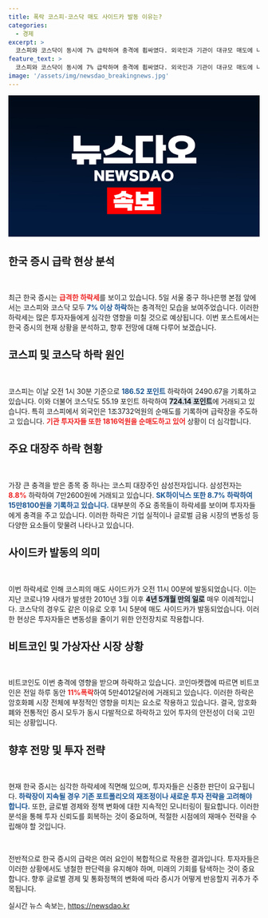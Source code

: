 ```yaml
---
title: 폭락 코스피·코스닥 매도 사이드카 발동 이유는?
categories:
  - 경제
excerpt: >
  코스피와 코스닥이 동시에 7% 급락하며 충격에 휩싸였다. 외국인과 기관이 대규모 매도에 나선 가운데, 삼성전자와 SK하이닉스도 큰 폭의 하락세를 보이고 있다. 비트코인도 11% 폭락하며 투자자들의 위기감이 고조되고 있다.
feature_text: >
  코스피와 코스닥이 동시에 7% 급락하며 충격에 휩싸였다. 외국인과 기관이 대규모 매도에 나선 가운데, 삼성전자와 SK하이닉스도 큰 폭의 하락세를 보이고 있다. 비트코인도 11% 폭락하며 투자자들의 위기감이 고조되고 있다.
image: '/assets/img/newsdao_breakingnews.jpg'
---
```


<p><img src="/assets/img/newsdao_breakingnews.jpg" alt="firstkoreanews 속보" /></p>

<h2 data-ke-size="size26">한국 증시 급락 현상 분석</h2>

<p data-ke-size="size16">&nbsp;</p>

<p>최근 한국 증시는 <b><span style="color: #ee2323;">급격한 하락세</span></b>를 보이고 있습니다. 5일 서울 중구 하나은행 본점 앞에서는 코스피와 코스닥 모두 <b><span style="color: #1a5490;">7% 이상 하락</span></b>하는 충격적인 모습을 보여주었습니다. 이러한 하락세는 많은 투자자들에게 심각한 영향을 미칠 것으로 예상됩니다. 이번 포스트에서는 한국 증시의 현재 상황을 분석하고, 향후 전망에 대해 다루어 보겠습니다.</p>

<h2 data-ke-size="size26">코스피 및 코스닥 하락 원인</h2>

<p data-ke-size="size16">&nbsp;</p>

<p>코스피는 이날 오전 1시 30분 기준으로 <b><span style="color: #1a5490;">186.52 포인트</span></b> 하락하여 2490.67을 기록하고 있습니다. 이와 더불어 코스닥도 55.19 포인트 하락하여 <b><span style="background-color: #21538527;">724.14 포인트</span></b>에 거래되고 있습니다. 특히 코스피에서 외국인은 1조3732억원의 순매도를 기록하며 급락장을 주도하고 있습니다. <b><span style="color: #ee2323;">기관 투자자들 또한 1816억원을 순매도하고 있어</span></b> 상황이 더 심각합니다. </p>

<h2 data-ke-size="size26">주요 대장주 하락 현황</h2>

<p data-ke-size="size16">&nbsp;</p>

<p>가장 큰 충격을 받은 종목 중 하나는 코스피 대장주인 삼성전자입니다. 삼성전자는 <b><span style="color: #ee2323;">8.8%</span></b> 하락하여 7만2600원에 거래되고 있습니다. <b><span style="color: #1a5490;">SK하이닉스 또한 8.7% 하락하여 15만8100원을 기록하고 있습니다.</span></b> 대부분의 주요 종목들이 하락세를 보이며 투자자들에게 충격을 주고 있습니다. 이러한 하락은 기업 실적이나 글로벌 금융 시장의 변동성 등 다양한 요소들이 맞물려 나타나고 있습니다.</p>

<h2 data-ke-size="size26">사이드카 발동의 의미</h2>

<p data-ke-size="size16">&nbsp;</p>

<p>이번 하락세로 인해 코스피의 매도 사이드카가 오전 11시 00분에 발동되었습니다. 이는 지난 코로나19 사태가 발생한 2010년 3월 이후 <b><span style="background-color: #21538527;">4년 5개월 만의 일로</span></b> 매우 이례적입니다. 코스닥의 경우도 같은 이유로 오후 1시 5분에 매도 사이드카가 발동되었습니다. 이러한 현상은 투자자들은 변동성을 줄이기 위한 안전장치로 작용합니다.</p>

<h2 data-ke-size="size26">비트코인 및 가상자산 시장 상황</h2>

<p data-ke-size="size16">&nbsp;</p>

<p>비트코인도 이번 충격에 영향을 받으며 하락하고 있습니다. 코인마켓캡에 따르면 비트코인은 전일 하루 동안 <b><span style="color: #ee2323;">11%폭락</span></b>하여 5만4012달러에 거래되고 있습니다. 이러한 하락은 암호화폐 시장 전체에 부정적인 영향을 미치는 요소로 작용하고 있습니다. 결국, 암호화폐와 전통적인 증시 모두가 동시 다발적으로 하락하고 있어 투자의 안전성이 더욱 고민되는 상황입니다.</p>

<h2 data-ke-size="size26">향후 전망 및 투자 전략</h2>

<p data-ke-size="size16">&nbsp;</p>

<p>현재 한국 증시는 심각한 하락세에 직면해 있으며, 투자자들은 신중한 판단이 요구됩니다. <b><span style="color: #1a5490;">하락장이 지속될 경우 기존 포트폴리오의 재조정이나 새로운 투자 전략을 고려해야 합니다.</span></b> 또한, 글로벌 경제와 정책 변화에 대한 지속적인 모니터링이 필요합니다. 이러한 분석을 통해 투자 신뢰도를 회복하는 것이 중요하며, 적절한 시점에의 재매수 전략을 수립해야 할 것입니다.</p>

<p data-ke-size="size16">&nbsp;</p>

<p>전반적으로 한국 증시의 급락은 여러 요인이 복합적으로 작용한 결과입니다. 투자자들은 이러한 상황에서도 냉철한 판단력을 유지해야 하며, 미래의 기회를 탐색하는 것이 중요합니다. 향후 글로벌 경제 및 통화정책의 변화에 따라 증시가 어떻게 반응할지 귀추가 주목됩니다.</p>
실시간 뉴스 속보는, <a href="https://newsdao.kr" rel="dofollow">https://newsdao.kr</a>


